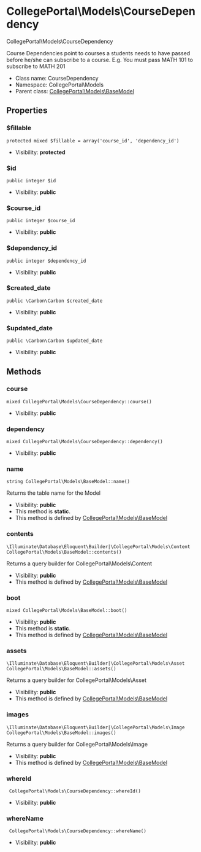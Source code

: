 CollegePortal\Models\CourseDependency
===============

CollegePortal\Models\CourseDependency

Course Dependencies point to courses a students needs to have passed
 before he/she can subscribe to a course.
E.g. You must pass MATH 101 to subscribe to MATH 201


* Class name: CourseDependency
* Namespace: CollegePortal\Models
* Parent class: [CollegePortal\Models\BaseModel](CollegePortal-Models-BaseModel.md)





Properties
----------


### $fillable

    protected mixed $fillable = array('course_id', 'dependency_id')





* Visibility: **protected**


### $id

    public integer $id





* Visibility: **public**


### $course_id

    public integer $course_id





* Visibility: **public**


### $dependency_id

    public integer $dependency_id





* Visibility: **public**


### $created_date

    public \Carbon\Carbon $created_date





* Visibility: **public**


### $updated_date

    public \Carbon\Carbon $updated_date





* Visibility: **public**


Methods
-------


### course

    mixed CollegePortal\Models\CourseDependency::course()





* Visibility: **public**




### dependency

    mixed CollegePortal\Models\CourseDependency::dependency()





* Visibility: **public**




### name

    string CollegePortal\Models\BaseModel::name()

Returns the table name for the Model



* Visibility: **public**
* This method is **static**.
* This method is defined by [CollegePortal\Models\BaseModel](CollegePortal-Models-BaseModel.md)




### contents

    \Illuminate\Database\Eloquent\Builder|\CollegePortal\Models\Content CollegePortal\Models\BaseModel::contents()

Returns a query builder for CollegePortal\Models\Content



* Visibility: **public**
* This method is defined by [CollegePortal\Models\BaseModel](CollegePortal-Models-BaseModel.md)




### boot

    mixed CollegePortal\Models\BaseModel::boot()





* Visibility: **public**
* This method is **static**.
* This method is defined by [CollegePortal\Models\BaseModel](CollegePortal-Models-BaseModel.md)




### assets

    \Illuminate\Database\Eloquent\Builder|\CollegePortal\Models\Asset CollegePortal\Models\BaseModel::assets()

Returns a query builder for CollegePortal\Models\Asset



* Visibility: **public**
* This method is defined by [CollegePortal\Models\BaseModel](CollegePortal-Models-BaseModel.md)




### images

    \Illuminate\Database\Eloquent\Builder|\CollegePortal\Models\Image CollegePortal\Models\BaseModel::images()

Returns a query builder for CollegePortal\Models\Image



* Visibility: **public**
* This method is defined by [CollegePortal\Models\BaseModel](CollegePortal-Models-BaseModel.md)




### whereId

     CollegePortal\Models\CourseDependency::whereId()





* Visibility: **public**




### whereName

     CollegePortal\Models\CourseDependency::whereName()





* Visibility: **public**



